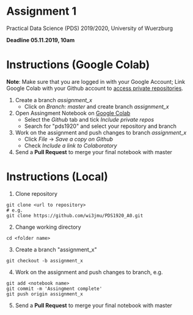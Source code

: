 # Assignment 1
Practical Data Science (PDS) 2019/2020, University of Wuerzburg

__Deadline 05.11.2019, 10am__ 

# Instructions (Google Colab)
__Note__: Make sure that you are logged in with your Google Account; Link Google Colab with your Github account to [access private repositories](https://colab.research.google.com/github/).
1. Create a branch *assignment_x*
   - Click on *Branch: master* and create branch *assignment_x*
2. Open Assingment Notebook on [Google Colab](https://colab.research.google.com/)
   - Select the *Github* tab and tick *Include private repos*
   - Search for "pds1920" and select your repository and branch
3. Work on the assignment and push changes to branch *assignment_x*
   - Click *File* -> *Save a copy on Github* 
   - Check *Include a link to Colaboratory*
4. Send a __Pull Request__ to merge your final notebook with master 

# Instructions (Local)
1. Clone repository
```
git clone <url to repository> 
# e.g.
git clone https://github.com/wi3jmu/PDS1920_A0.git

```
2. Change working directory
```
cd <folder name>

```
3. Create a branch "assignment_x"
```
git checkout -b assignment_x

```
4. Work on the assignment and push changes to branch, e.g.
```
git add <notebook name>
git commit -m 'Assingment complete'
git push origin assignment_x

```
5. Send a __Pull Request__ to merge your final notebook with master 
